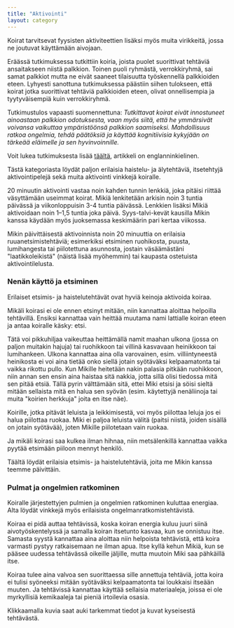 ```yaml
---
title: "Aktivointi"
layout: category
---
```


Koirat tarvitsevat fyysisten aktiviteettien lisäksi myös muita virikkeitä, jossa ne joutuvat käyttämään aivojaan.

Eräässä tutkimuksessa tutkittiin koiria, joista puolet suorittivat tehtäviä ansaitakseen niistä palkkion. Toinen puoli ryhmästä, verrokkiryhmä, sai samat palkkiot mutta ne eivät saaneet tilaisuutta työskennellä palkkioiden eteen. Lyhyesti sanottuna tutkimuksessa päästiin siihen tulokseen, että koirat jotka suorittivat tehtäviä palkkioiden eteen, olivat onnellisempia ja tyytyväisempiä kuin verrokkiryhmä.

Tutkimustulos vapaasti suomennettuna: *Tutkittavat koirat eivät innostuneet ainoastaan palkkion odotuksesta, vaan myös siitä, että he ymmärsivät voivansa vaikuttaa ympäristöönsä palkkion saamiseksi. Mahdollisuus ratkoa ongelmia, tehdä päätöksiä ja käyttää kognitiivisia kykyjään on tärkeää eläimelle ja sen hyvinvoinnille.*

Voit lukea tutkimuksesta lisää [täältä](http://www.companionanimalpsychology.com/2014/06/do-dogs-get-eureka-feeling.html?platform=hootsuite), artikkeli on englanninkielinen.

Tästä kategoriasta löydät paljon erilaisia haistelu- ja älytehtäviä, itsetehtyjä aktivointipelejä sekä muita aktivointi vinkkejä koiralle.

20 minuutin aktivointi vastaa noin kahden tunnin lenkkiä, joka pitäisi riittää väsyttämään useimmat koirat. Mikiä lenkitetään arkisin noin 3 tuntia päivässä ja viikonloppuisin 3-4 tuntia päivässä. Lenkkien lisäksi Mikiä aktivoidaan noin 1–1,5 tuntia joka päivä. Syys-talvi-kevät kausilla Mikin kanssa käydään myös juoksemassa keskimäärin pari kertaa viikossa.

Mikin päivittäisestä aktivoinnista noin 20 minuuttia on erilaisia ruuanetsimistehtäviä; esimerkiksi etsiminen ruohikosta, puusta, lumihangesta tai piilotettuna asunnosta, jostain väsäämästäni "laatikkoleikistä" (näistä lisää myöhemmin) tai kaupasta ostetuista aktivointilelusta.

### Nenän käyttö ja etsiminen

Erilaiset etsimis- ja haistelutehtävät ovat hyviä keinoja aktivoida koiraa.

Mikäli koirasi ei ole ennen etsinyt mitään, niin kannattaa aloittaa helpoilla tehtävillä. Ensiksi kannattaa vain heittää muutama nami lattialle koiran eteen ja antaa koiralle käsky: etsi.

Tätä voi pikkuhiljaa vaikeuttaa heittämällä namit maahan ulkona (jossa on paljon muitakin hajuja) tai ruohikkoon tai villinä kasvavaan heinikkoon tai lumihankeen. Ulkona kannattaa aina olla varovainen, esim. villiintyneestä heinikosta ei voi aina tietää onko siellä jotain syötäväksi kelpaamatonta tai vaikka rikottu pullo. Kun Mikille heitetään nakin palasia pitkään ruohikkoon, niin annan sen ensin aina haistaa sitä nakkia, jotta sillä olisi tiedossa mitä sen pitää etsiä. Tällä pyrin välttämään sitä, ettei Miki etsisi ja söisi sieltä mitään sellaista mitä en halua sen syövän (esim. käytettyjä nenäliinoja tai muita "koirien herkkuja" joita en itse näe).

Koirille, jotka pitävät leluista ja leikkimisestä, voi myös piilottaa leluja jos ei halua piilottaa ruokaa. Miki ei paljoa leluista välitä (paitsi niistä, joiden sisällä on jotain syötävää), joten Mikille piilotetaan vain ruokaa.

Ja mikäli koirasi saa kulkea ilman hihnaa, niin metsälenkillä kannattaa vaikka pyytää etsimään piiloon mennyt henkilö.

Täältä löydät erilaisia etsimis- ja haistelutehtäviä, joita me Mikin kanssa teemme päivittäin.

### Pulmat ja ongelmien ratkominen

Koiralle järjestettyjen pulmien ja ongelmien ratkominen kuluttaa energiaa. Alta löydät vinkkejä myös erilaisista ongelmanratkomistehtävistä.

Koiraa ei pidä auttaa tehtävissä, koska koiran energia kuluu juuri siinä aivotyöskentelyssä ja samalla koiran itsetunto kasvaa, kun se onnistuu itse. Samasta syystä kannattaa aina aloittaa niin helpoista tehtävistä, että koira varmasti pystyy ratkaisemaan ne ilman apua. Itse kyllä kehun Mikiä, kun se pääsee uudessa tehtävässä oikeille jäljille, mutta muutoin Miki saa pähkäillä itse.

Koiraa tulee aina valvoa sen suorittaessa sille annettuja tehtäviä, jotta koira ei tulisi syöneeksi mitään syötäväksi kelpaamatonta tai loukkaisi itseään muuten. Ja tehtävissä kannattaa käyttää sellaisia materiaaleja, joissa ei ole myrkyllisiä kemikaaleja tai pieniä irtoilevia osasia.

Klikkaamalla kuvia saat auki tarkemmat tiedot ja kuvat kyseisestä tehtävästä.

